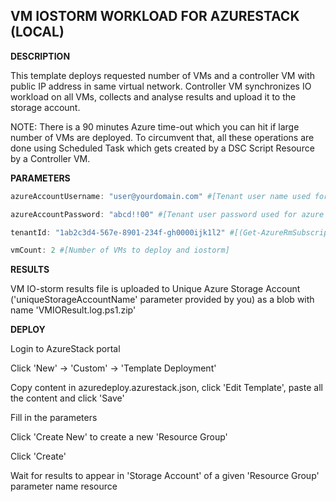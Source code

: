 ## VM IOSTORM WORKLOAD FOR AZURESTACK (LOCAL) ##


<b>DESCRIPTION</b>

This template deploys requested number of VMs and a controller VM with public IP address in same virtual network. Controller VM synchronizes IO workload on all VMs, collects and analyse results and upload it to the storage account.

NOTE: There is a 90 minutes Azure time-out which you can hit if large number of VMs are deployed. To circumvent that, all these operations are done using Scheduled Task which gets created by a DSC Script Resource by a Controller VM.


<b>PARAMETERS</b>

```PowerShell
azureAccountUsername: "user@yourdomain.com" #[Tenant user name used for azure portal login]

azureAccountPassword: "abcd!!00" #[Tenant user password used for azure portal login]

tenantId: "1ab2c3d4-567e-8901-234f-gh0000ijk1l2" #[(Get-AzureRmSubscription).TenantId]

vmCount: 2 #[Number of VMs to deploy and iostorm]
```


<b>RESULTS</b>

VM IO-storm results file is uploaded to Unique Azure Storage Account ('uniqueStorageAccountName' parameter provided by you) as a blob with name 'VMIOResult.log.ps1.zip'


<b>DEPLOY</b>

Login to AzureStack portal

Click 'New' -> 'Custom' -> 'Template Deployment'

Copy content in azuredeploy.azurestack.json, click 'Edit Template', paste all the content and click 'Save'

Fill in the parameters

Click 'Create New' to create a new 'Resource Group'

Click 'Create'

Wait for results to appear in 'Storage Account' of a given 'Resource Group' parameter name resource
